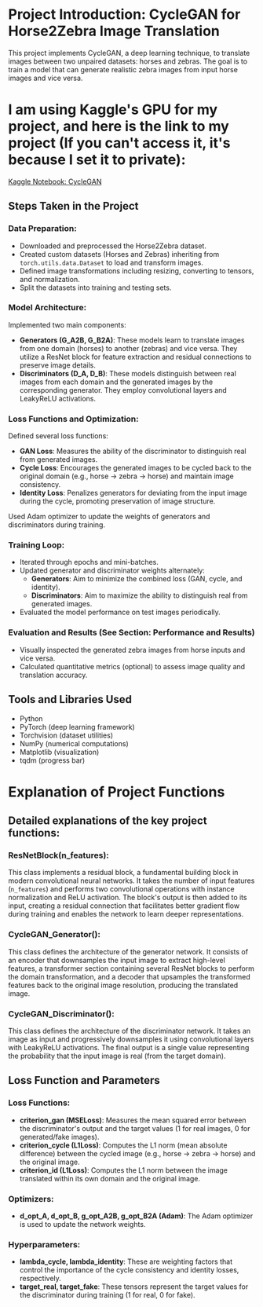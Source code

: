 # Project Introduction: CycleGAN for Horse2Zebra Image Translation

This project implements CycleGAN, a deep learning technique, to translate images between two unpaired datasets: horses and zebras. The goal is to train a model that can generate realistic zebra images from input horse images and vice versa.

# I am using Kaggle's GPU for my project, and here is the link to my project (If you can't access it, it's because I set it to private):
[Kaggle Notebook: CycleGAN](https://www.kaggle.com/code/nguyenquyetgiangson/cyclegan)

## Steps Taken in the Project

### Data Preparation:
- Downloaded and preprocessed the Horse2Zebra dataset.
- Created custom datasets (Horses and Zebras) inheriting from `torch.utils.data.Dataset` to load and transform images.
- Defined image transformations including resizing, converting to tensors, and normalization.
- Split the datasets into training and testing sets.

### Model Architecture:
Implemented two main components:
- **Generators (G_A2B, G_B2A)**: These models learn to translate images from one domain (horses) to another (zebras) and vice versa. They utilize a ResNet block for feature extraction and residual connections to preserve image details.
- **Discriminators (D_A, D_B)**: These models distinguish between real images from each domain and the generated images by the corresponding generator. They employ convolutional layers and LeakyReLU activations.

### Loss Functions and Optimization:
Defined several loss functions:
- **GAN Loss**: Measures the ability of the discriminator to distinguish real from generated images.
- **Cycle Loss**: Encourages the generated images to be cycled back to the original domain (e.g., horse -> zebra -> horse) and maintain image consistency.
- **Identity Loss**: Penalizes generators for deviating from the input image during the cycle, promoting preservation of image structure.

Used Adam optimizer to update the weights of generators and discriminators during training.

### Training Loop:
- Iterated through epochs and mini-batches.
- Updated generator and discriminator weights alternately:
  - **Generators**: Aim to minimize the combined loss (GAN, cycle, and identity).
  - **Discriminators**: Aim to maximize the ability to distinguish real from generated images.
- Evaluated the model performance on test images periodically.

### Evaluation and Results (See Section: Performance and Results)
- Visually inspected the generated zebra images from horse inputs and vice versa.
- Calculated quantitative metrics (optional) to assess image quality and translation accuracy.

## Tools and Libraries Used
- Python
- PyTorch (deep learning framework)
- Torchvision (dataset utilities)
- NumPy (numerical computations)
- Matplotlib (visualization)
- tqdm (progress bar)

# Explanation of Project Functions

## Detailed explanations of the key project functions:

### ResNetBlock(n_features): 
This class implements a residual block, a fundamental building block in modern convolutional neural networks. It takes the number of input features (`n_features`) and performs two convolutional operations with instance normalization and ReLU activation. The block's output is then added to its input, creating a residual connection that facilitates better gradient flow during training and enables the network to learn deeper representations.

### CycleGAN_Generator(): 
This class defines the architecture of the generator network. It consists of an encoder that downsamples the input image to extract high-level features, a transformer section containing several ResNet blocks to perform the domain transformation, and a decoder that upsamples the transformed features back to the original image resolution, producing the translated image.

### CycleGAN_Discriminator(): 
This class defines the architecture of the discriminator network. It takes an image as input and progressively downsamples it using convolutional layers with LeakyReLU activations. The final output is a single value representing the probability that the input image is real (from the target domain).

## Loss Function and Parameters

### Loss Functions:
- **criterion_gan (MSELoss)**: Measures the mean squared error between the discriminator's output and the target values (1 for real images, 0 for generated/fake images).
- **criterion_cycle (L1Loss)**: Computes the L1 norm (mean absolute difference) between the cycled image (e.g., horse -> zebra -> horse) and the original image.
- **criterion_id (L1Loss)**: Computes the L1 norm between the image translated within its own domain and the original image.

### Optimizers:
- **d_opt_A, d_opt_B, g_opt_A2B, g_opt_B2A (Adam)**: The Adam optimizer is used to update the network weights.

### Hyperparameters:
- **lambda_cycle, lambda_identity**: These are weighting factors that control the importance of the cycle consistency and identity losses, respectively.
- **target_real, target_fake**: These tensors represent the target values for the discriminator during training (1 for real, 0 for fake).
